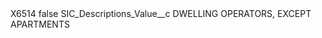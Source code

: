 <?xml version="1.0" encoding="UTF-8"?>
<CustomMetadata xmlns="http://soap.sforce.com/2006/04/metadata" xmlns:xsi="http://www.w3.org/2001/XMLSchema-instance" xmlns:xsd="http://www.w3.org/2001/XMLSchema">
    <label>X6514</label>
    <protected>false</protected>
    <values>
        <field>SIC_Descriptions_Value__c</field>
        <value xsi:type="xsd:string">DWELLING OPERATORS, EXCEPT APARTMENTS</value>
    </values>
</CustomMetadata>
